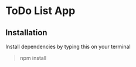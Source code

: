 # ToDo List App
## Installation
Install dependencies by typing this on your terminal 
> npm install
